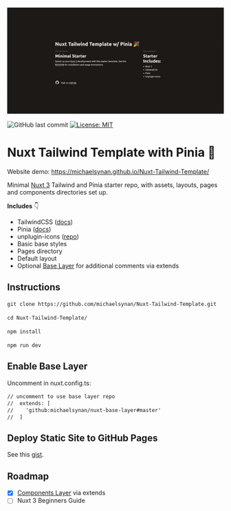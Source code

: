 
![Nuxt TailwindCSS Pinia Template Repo](/public/nuxt3_tailwind5.png)

![GitHub last commit](https://img.shields.io/github/last-commit/michaelsynan/Nuxt-Tailwind-Template)
[![License: MIT](https://img.shields.io/badge/License-MIT-yellow.svg)](https://opensource.org/licenses/MIT)

# Nuxt Tailwind Template with Pinia 🎉

Website demo: https://michaelsynan.github.io/Nuxt-Tailwind-Template/

Minimal [Nuxt 3](https://nuxt.com/) Tailwind and Pinia starter repo, with assets, layouts, pages and components directories set up. 

**Includes** 👇
- TailwindCSS ([docs](https://tailwindcss.com/docs/installation))
- Pinia ([docs](https://pinia.vuejs.org/core-concepts/))
- unplugin-icons ([repo](https://github.com/antfu/unplugin-icons))
- Basic base styles
- Pages directory
- Default layout
- Optional [Base Layer](https://github.com/michaelsynan/nuxt-base-layer)  for additional comments via extends

## Instructions
```
git clone https://github.com/michaelsynan/Nuxt-Tailwind-Template.git

cd Nuxt-Tailwind-Template/

npm install

npm run dev
```

## Enable Base Layer

Uncomment in nuxt.config.ts:
```
// uncomment to use base layer repo
//  extends: [
//    'github:michaelsynan/nuxt-base-layer#master'
//  ]
```

## Deploy Static Site to GitHub Pages
See this [gist](https://gist.github.com/michaelsynan/307a267eff9b35e1b7f333da5e151e99). 

## Roadmap
 - [x] [Components Layer](https://github.com/michaelsynan/nuxt-base-layer) via extends
 - [ ] Nuxt 3 Beginners Guide
 
 <br />

